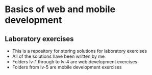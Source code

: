 # Basics of web and mobile development

## Laboratory exercises

- This is a repository for storing solutions for laboratory exercises
- All of the solutions have been written by me
- Folders lv-1 through to lv-4 are web development exercises
- Folders from lv-5 are mobile development exercises
